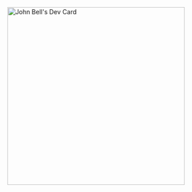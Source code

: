 <a href="https://app.daily.dev/johntbb"><img src="https://github.com/johntbb/johntbb/devcard.svg" width="400" alt="John Bell's Dev Card"/></a>
